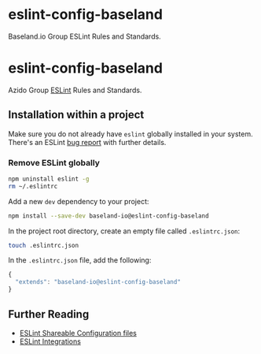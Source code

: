 # eslint-config-baseland
Baseland.io Group ESLint Rules and Standards.
# eslint-config-baseland

Azido Group [ESLint](http://eslint.org/) Rules and Standards.

## Installation within a project

Make sure you do not already have `eslint` globally installed in your system. There's an ESLint [bug report](https://github.com/eslint/eslint/issues/1877) with further details.

### Remove ESLint globally

```bash
npm uninstall eslint -g
rm ~/.eslintrc
```

Add a new `dev` dependency to your project:

```bash
npm install --save-dev baseland-io@eslint-config-baseland
```

In the project root directory, create an empty file called `.eslintrc.json`:

```bash
touch .eslintrc.json
```

In the `.eslintrc.json` file, add the following:

```javascript
{
  "extends": "baseland-io@eslint-config-baseland"
}
```

## Further Reading

* [ESLint Shareable Configuration files](http://eslint.org/docs/developer-guide/shareable-configs)
* [ESLint Integrations](http://eslint.org/docs/user-guide/integrations)